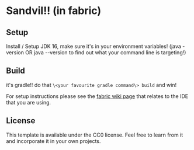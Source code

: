 # Sandvil!! (in fabric)

## Setup

Install / Setup JDK 16, make sure it's in your environment variables! (java -version OR java --version to find out what your command line is targeting!)

## Build
it's gradle!! do that `\<your favourite gradle command\> build` and win! 

For setup instructions please see the [fabric wiki page](https://fabricmc.net/wiki/tutorial:setup) that relates to the IDE that you are using.

## License

This template is available under the CC0 license. Feel free to learn from it and incorporate it in your own projects.
